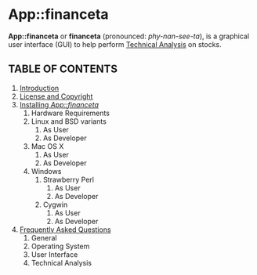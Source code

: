 # App::financeta

**App::financeta** or **financeta** (pronounced: _phy-nan-see-ta_), is a graphical user interface (GUI) to
help perform [Technical Analysis](https://en.wikipedia.org/wiki/Technical_analysis)
on stocks.


## TABLE OF CONTENTS

1. [Introduction](/intro.html)
1. [License and Copyright](/license.html)
1. [Installing _App::financeta_](/install.html)
    1. Hardware Requirements
    1. Linux and BSD variants
        1. As User
        1. As Developer
    1. Mac OS X
        1. As User
        1. As Developer
    1. Windows
        1. Strawberry Perl
            1. As User
            1. As Developer
        1. Cygwin
            1. As User
            1. As Developer
1. [Frequently Asked Questions](/faq.html)
    1. General
    1. Operating System
    1. User Interface
    1. Technical Analysis

